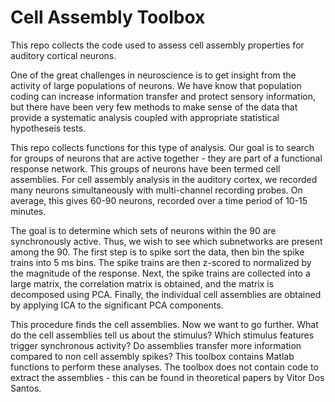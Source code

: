 Cell Assembly Toolbox
===========

This repo collects the code used to assess cell assembly properties for auditory
cortical neurons.

One of the great challenges in neuroscience is to get insight from the activity of large populations of neurons. We have know that population coding can increase information transfer and protect sensory information, but there have been very few methods to make sense of the data that provide a systematic analysis coupled with appropriate statistical hypotheseis tests. 

This repo collects functions for this type of analysis. Our goal is to search for groups of neurons that are active together - they are part of a functional response network. This groups of neurons have been termed cell assemblies. For cell assembly analysis in the auditory cortex, we recorded many neurons simultaneously with multi-channel recording probes. On average, this gives 60-90 neurons, recorded over a time period of
10-15 minutes.

The goal is to determine which sets of neurons within the 90 are synchronously active. Thus, we wish to see which subnetworks are present among the 90. The first step is to
spike sort the data, then bin the spike trains into 5 ms bins. The spike trains are then z-scored to normalized by the magnitude of the response. Next, the spike trains are collected into a large matrix, the correlation matrix is obtained, and the matrix is decomposed using PCA. Finally, the individual cell assemblies are obtained by applying ICA to the significant PCA components.

This procedure finds the cell assemblies. Now we want to go further. What do the cell assemblies tell us about the stimulus? Which stimulus features trigger synchronous activity? Do assemblies transfer more information compared to non cell assembly spikes? This toolbox contains Matlab functions to perform these analyses. The toolbox does not contain code to extract the assemblies - this can be found in theoretical papers by Vitor Dos Santos.

